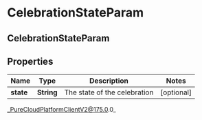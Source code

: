 # CelebrationStateParam

## CelebrationStateParam

## Properties

|Name | Type | Description | Notes|
|------------ | ------------- | ------------- | -------------|
| **state** | **String** | The state of the celebration | [optional] |



_PureCloudPlatformClientV2@175.0.0_
